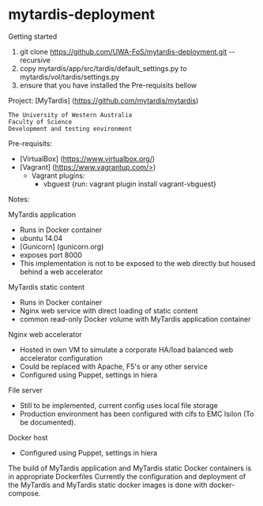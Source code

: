 # mytardis-deployment

Getting started
1. git clone https://github.com/UWA-FoS/mytardis-deployment.git --recursive
2. copy mytardis/app/src/tardis/default_settings.py to mytardis/vol/tardis/settings.py
3. ensure that you have installed the Pre-requisits bellow

Project: [MyTardis] (https://github.com/mytardis/mytardis)

```
The University of Western Australia
Faculty of Science
Development and testing environment
```

Pre-requisits:
- [VirtualBox] (https://www.virtualbox.org/)
- [Vagrant] (https://www.vagrantup.com/>)
  - Vagrant plugins:
    - vbguest {run: vagrant plugin install vagrant-vbguest}

Notes:

MyTardis application
- Runs in Docker container
- ubuntu 14.04
- [Gunicorn] (gunicorn.org)
- exposes port 8000
- This implementation is not to be exposed to the web directly but housed behind a web accelerator

MyTardis static content
- Runs in Docker container
- Nginx web service with direct loading of static content
- common read-only Docker volume with MyTardis application container

Nginx web accelerator
- Hosted in own VM to simulate a corporate HA/load balanced web accelerator configuration
- Could be replaced with Apache, F5's or any other service
- Configured using Puppet, settings in hiera

File server
- Still to be implemented, current config uses local file storage
- Production environment has been configured with cifs to EMC Isilon (To be documented).

Docker host
- Configured using Puppet, settings in hiera

The build of MyTardis application and MyTardis static Docker containers is in appropriate Dockerfiles
Currently the configuration and deployment of the MyTardis and MyTardis static docker images is done with docker-compose.
